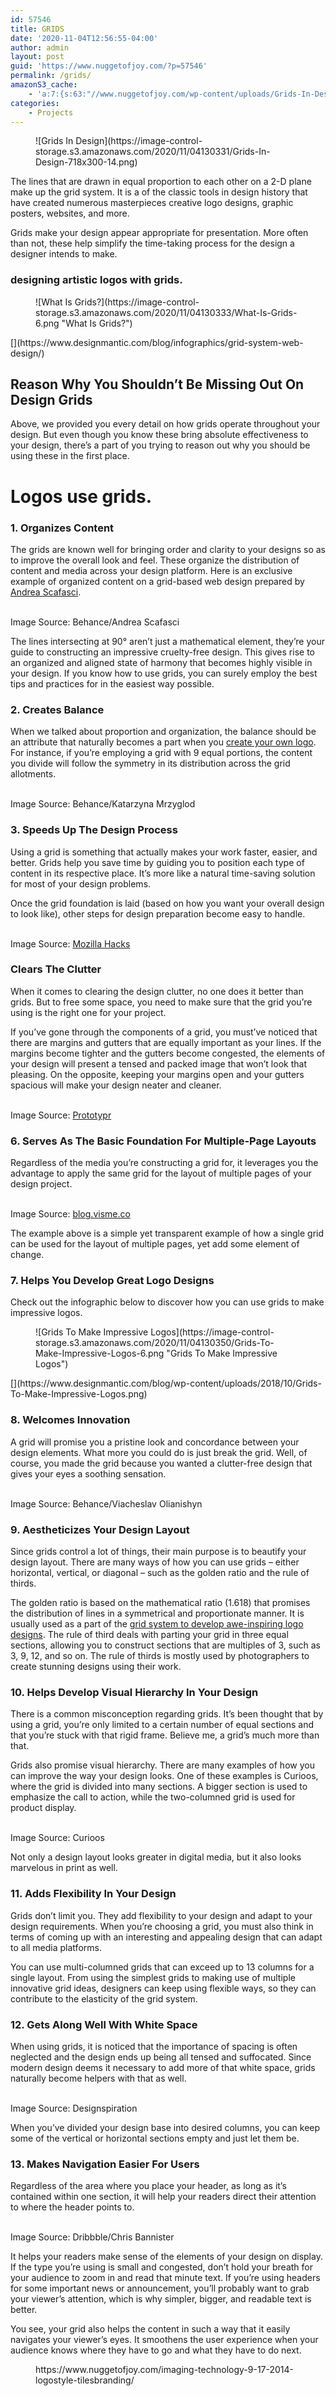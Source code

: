 ```yaml
---
id: 57546
title: GRIDS
date: '2020-11-04T12:56:55-04:00'
author: admin
layout: post
guid: 'https://www.nuggetofjoy.com/?p=57546'
permalink: /grids/
amazonS3_cache:
    - 'a:7:{s:63:"//www.nuggetofjoy.com/wp-content/uploads/Grids-In-Design-14.png";a:2:{s:2:"id";s:5:"57590";s:11:"source_type";s:13:"media-library";}s:71:"//www.nuggetofjoy.com/wp-content/uploads/Grids-In-Design-718x300-14.png";a:2:{s:2:"id";s:5:"57590";s:11:"source_type";s:13:"media-library";}s:88:"//image-control-storage.s3.amazonaws.com/2020/11/04130331/Grids-In-Design-718x300-14.png";a:2:{s:2:"id";s:5:"57590";s:11:"source_type";s:13:"media-library";}s:60:"//www.nuggetofjoy.com/wp-content/uploads/What-Is-Grids-6.png";a:2:{s:2:"id";s:5:"57591";s:11:"source_type";s:13:"media-library";}s:77:"//image-control-storage.s3.amazonaws.com/2020/11/04130333/What-Is-Grids-6.png";a:2:{s:2:"id";s:5:"57591";s:11:"source_type";s:13:"media-library";}s:77:"//www.nuggetofjoy.com/wp-content/uploads/Grids-To-Make-Impressive-Logos-6.png";a:2:{s:2:"id";s:5:"57597";s:11:"source_type";s:13:"media-library";}s:94:"//image-control-storage.s3.amazonaws.com/2020/11/04130350/Grids-To-Make-Impressive-Logos-6.png";a:2:{s:2:"id";s:5:"57597";s:11:"source_type";s:13:"media-library";}}'
categories:
    - Projects
---
```


<div class="wp-block-image"><figure class="aligncenter">![Grids In Design](https://image-control-storage.s3.amazonaws.com/2020/11/04130331/Grids-In-Design-718x300-14.png)</figure></div>The lines that are drawn in equal proportion to each other on a 2-D plane make up the grid system. It is a of the classic tools in design history that have created numerous masterpieces creative logo designs, graphic posters, websites, and more.

Grids make your design appear appropriate for presentation. More often than not, these help simplify the time-taking process for the design a designer intends to make.

### designing artistic logos with grids.

<div class="wp-block-image"><figure class="aligncenter">![What Is Grids?](https://image-control-storage.s3.amazonaws.com/2020/11/04130333/What-Is-Grids-6.png "What Is Grids?")</figure></div>[](https://www.designmantic.com/blog/infographics/grid-system-web-design/)

## Reason Why You Shouldn’t Be Missing Out On Design Grids

Above, we provided you every detail on how grids operate throughout your design. But even though you know these bring absolute effectiveness to your design, there’s a part of you trying to reason out why you should be using these in the first place.

# Logos use grids.

### 1. Organizes Content

The grids are known well for bringing order and clarity to your designs so as to improve the overall look and feel. These organize the distribution of content and media across your design platform. Here is an exclusive example of organized content on a grid-based web design prepared by [Andrea Scafasci](https://www.behance.net/AndreaScafasci).

[](https://www.designmantic.com/blog/wp-content/uploads/2018/10/Organizes-Content.jpg)  
Image Source: Behance/Andrea Scafasci

The lines intersecting at 90° aren’t just a mathematical element, they’re your guide to constructing an impressive cruelty-free design. This gives rise to an organized and aligned state of harmony that becomes highly visible in your design. If you know how to use grids, you can surely employ the best tips and practices for in the easiest way possible.

### 2. Creates Balance

When we talked about proportion and organization, the balance should be an attribute that naturally becomes a part when you [create your own logo](https://www.designmantic.com/). For instance, if you’re employing a grid with 9 equal portions, the content you divide will follow the symmetry in its distribution across the grid allotments.

[](https://www.designmantic.com/blog/wp-content/uploads/2018/10/Creates-Balance.jpg)  
Image Source: Behance/Katarzyna Mrzyglod

### 3. Speeds Up The Design Process

Using a grid is something that actually makes your work faster, easier, and better. Grids help you save time by guiding you to position each type of content in its respective place. It’s more like a natural time-saving solution for most of your design problems.

Once the grid foundation is laid (based on how you want your overall design to look like), other steps for design preparation become easy to handle.

[](https://www.designmantic.com/blog/wp-content/uploads/2018/10/Speeds-Up-The-Design-Process.jpg)  
Image Source: [Mozilla Hacks](https://hacks.mozilla.org/2015/09/the-future-of-layout-with-css-grid-layouts/)

### Clears The Clutter

When it comes to clearing the design clutter, no one does it better than grids. But to free some space, you need to make sure that the grid you’re using is the right one for your project.

If you’ve gone through the components of a grid, you must’ve noticed that there are margins and gutters that are equally important as your lines. If the margins become tighter and the gutters become congested, the elements of your design will present a tensed and packed image that won’t look that pleasing. On the opposite, keeping your margins open and your gutters spacious will make your design neater and cleaner.

[](https://www.designmantic.com/blog/wp-content/uploads/2018/10/Clears-The-Clutter.gif)  
Image Source: [Prototypr](https://blog.prototypr.io/sketch-44-beta-in-depth-2147b06dd8c9)

### 6. Serves As The Basic Foundation For Multiple-Page Layouts

Regardless of the media you’re constructing a grid for, it leverages you the advantage to apply the same grid for the layout of multiple pages of your design project.

[](https://www.designmantic.com/blog/wp-content/uploads/2018/10/Multiple-Page-Layouts.jpg)  
Image Source: [blog.visme.co](http://blog.visme.co/layout-design/)

The example above is a simple yet transparent example of how a single grid can be used for the layout of multiple pages, yet add some element of change.

### 7. Helps You Develop Great Logo Designs

Check out the infographic below to discover how you can use grids to make impressive logos.

<div class="wp-block-image"><figure class="aligncenter">![Grids To Make Impressive Logos](https://image-control-storage.s3.amazonaws.com/2020/11/04130350/Grids-To-Make-Impressive-Logos-6.png "Grids To Make Impressive Logos")</figure></div>[](https://www.designmantic.com/blog/wp-content/uploads/2018/10/Grids-To-Make-Impressive-Logos.png)

### 8. Welcomes Innovation

A grid will promise you a pristine look and concordance between your design elements. What more you could do is just break the grid. Well, of course, you made the grid because you wanted a clutter-free design that gives your eyes a soothing sensation.

[](https://www.designmantic.com/blog/wp-content/uploads/2018/10/Welcomes-Innovation.jpg)  
Image Source: Behance/Viacheslav Olianishyn

### 9. Aestheticizes Your Design Layout

Since grids control a lot of things, their main purpose is to beautify your design layout. There are many ways of how you can use grids – either horizontal, vertical, or diagonal – such as the golden ratio and the rule of thirds.

The golden ratio is based on the mathematical ratio (1.618) that promises the distribution of lines in a symmetrical and proportionate manner. It is usually used as a part of the [grid system to develop awe-inspiring logo designs](https://www.creativebloq.com/logo-design/6-tips-using-grids-logo-design-11513984). The rule of third deals with parting your grid in three equal sections, allowing you to construct sections that are multiples of 3, such as 3, 9, 12, and so on. The rule of thirds is mostly used by photographers to create stunning designs using their work.

### 10. Helps Develop Visual Hierarchy In Your Design

There is a common misconception regarding grids. It’s been thought that by using a grid, you’re only limited to a certain number of equal sections and that you’re stuck with that rigid frame. Believe me, a grid’s much more than that.

Grids also promise visual hierarchy. There are many examples of how you can improve the way your design looks. One of these examples is Curioos, where the grid is divided into many sections. A bigger section is used to emphasize the call to action, while the two-columned grid is used for product display.

[](https://www.designmantic.com/blog/wp-content/uploads/2018/10/Helps-Develop-Visual-Hierarchy-In-Your-Design.jpg)  
Image Source: Curioos

Not only a design layout looks greater in digital media, but it also looks marvelous in print as well.

### 11. Adds Flexibility In Your Design

Grids don’t limit you. They add flexibility to your design and adapt to your design requirements. When you’re choosing a grid, you must also think in terms of coming up with an interesting and appealing design that can adapt to all media platforms.

You can use multi-columned grids that can exceed up to 13 columns for a single layout. From using the simplest grids to making use of multiple innovative grid ideas, designers can keep using flexible ways, so they can contribute to the elasticity of the grid system.

### 12. Gets Along Well With White Space

When using grids, it is noticed that the importance of spacing is often neglected and the design ends up being all tensed and suffocated. Since modern design deems it necessary to add more of that white space, grids naturally become helpers with that as well.

[](https://www.designmantic.com/blog/wp-content/uploads/2018/10/Gets-Along-Well-With-White-Space.jpg)  
Image Source: Designspiration

When you’ve divided your design base into desired columns, you can keep some of the vertical or horizontal sections empty and just let them be.

### 13. Makes Navigation Easier For Users

Regardless of the area where you place your header, as long as it’s contained within one section, it will help your readers direct their attention to where the header points to.

[](https://www.designmantic.com/blog/wp-content/uploads/2018/10/Makes-Navigation-Easier-For-Users.gif)  
Image Source: Dribbble/Chris Bannister

It helps your readers make sense of the elements of your design on display. If the type you’re using is small and congested, don’t hold your breath for your audience to zoom in and read that minute text. If you’re using headers for some important news or announcement, you’ll probably want to grab your viewer’s attention, which is why simpler, bigger, and readable text is better.

You see, your grid also helps the content in such a way that it easily navigates your viewer’s eyes. It smoothens the user experience when your audience knows where they have to go and what they have to do next.

<figure class="wp-block-embed"><div class="wp-block-embed__wrapper">https://www.nuggetofjoy.com/imaging-technology-9-17-2014-logostyle-tilesbranding/ </div></figure>